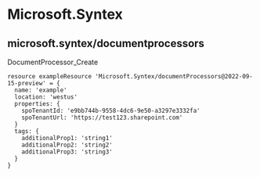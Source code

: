 # Microsoft.Syntex

## microsoft.syntex/documentprocessors

DocumentProcessor_Create
```bicep
resource exampleResource 'Microsoft.Syntex/documentProcessors@2022-09-15-preview' = {
  name: 'example'
  location: 'westus'
  properties: {
    spoTenantId: 'e9bb744b-9558-4dc6-9e50-a3297e3332fa'
    spoTenantUrl: 'https://test123.sharepoint.com'
  }
  tags: {
    additionalProp1: 'string1'
    additionalProp2: 'string2'
    additionalProp3: 'string3'
  }
}
```
